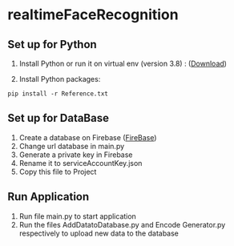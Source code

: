 # realtimeFaceRecognition
## Set up for Python
1. Install Python or run it on virtual env (version 3.8) : ([Download](https://www.python.org))

2. Install Python packages:
```
pip install -r Reference.txt
```
## Set up for DataBase
1. Create a database on Firebase ([FireBase](https://console.firebase.google.com/u/0/))
2. Change url database in main.py
3. Generate a private key in Firebase
4. Rename it to serviceAccountKey.json
5. Copy this file to Project

## Run Application
1. Run file main.py to start application
2. Run the files AddDatatoDatabase.py and Encode Generator.py respectively to upload new data to the database
